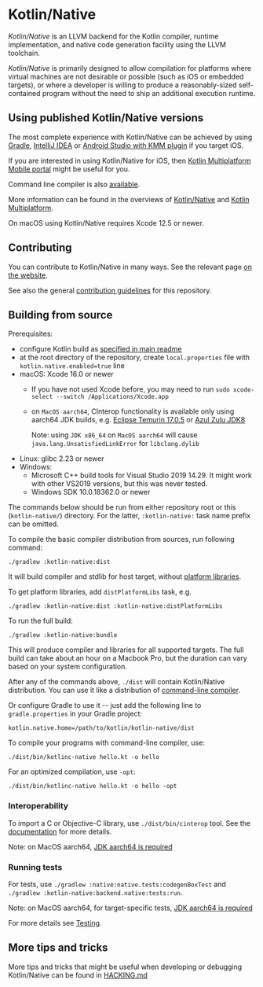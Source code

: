 # Kotlin/Native  #

_Kotlin/Native_ is an LLVM backend for the Kotlin compiler, runtime
implementation, and native code generation facility using the LLVM toolchain.

 _Kotlin/Native_ is primarily designed to allow compilation for platforms where
virtual machines are not desirable or possible (such as iOS or embedded targets),
or where a developer is willing to produce a reasonably-sized self-contained program
without the need to ship an additional execution runtime.

## Using published Kotlin/Native versions

The most complete experience with Kotlin/Native can be achieved by using
[Gradle](https://kotlinlang.org/docs/native-gradle.html),
[IntelliJ IDEA](https://kotlinlang.org/docs/native-get-started.html) or
[Android Studio with KMM plugin](https://kotlinlang.org/docs/mobile/create-first-app.html)
if you target iOS.

If you are interested in using Kotlin/Native for iOS, then
[Kotlin Multiplatform Mobile portal](https://kotlinlang.org/lp/mobile/)
might be useful for you.

Command line compiler is also
[available](https://kotlinlang.org/docs/native-command-line-compiler.html).

More information can be found in the overviews of
[Kotlin/Native](https://kotlinlang.org/docs/native-overview.html)
and [Kotlin Multiplatform](https://kotlinlang.org/docs/multiplatform.html).

On macOS using Kotlin/Native requires Xcode 12.5 or newer.

## Contributing

You can contribute to Kotlin/Native in many ways.
See the relevant page [on the website](https://kotlinlang.org/docs/contribute.html).

See also the general [contribution guidelines](../docs/contributing.md) for this repository.

## Building from source

Prerequisites:
*   configure Kotlin build as [specified in main readme](../ReadMe.md#build-environment-requirements)
*   at the root directory of the repository,
    create `local.properties` file with `kotlin.native.enabled=true` line
*   macOS: Xcode 16.0 or newer
    * If you have not used Xcode before, you may need to run `sudo xcode-select --switch /Applications/Xcode.app`
    * on `MacOS aarch64`, CInterop functionality is available only using aarch64 JDK builds, e.g.
[Eclipse Temurin 17.0.5](https://github.com/adoptium/temurin17-binaries/releases) or
[Azul Zulu JDK8](https://www.azul.com/downloads/?version=java-8-lts&os=macos&architecture=arm-64-bit&package=jdk)

      Note: using `JDK x86_64` on `MacOS aarch64` will cause `java.lang.UnsatisfiedLinkError` for `libclang.dylib`
*   Linux: glibc 2.23 or newer
*   Windows:
    * Microsoft C++ build tools for Visual Studio 2019 14.29.
      It might work with other VS2019 versions, but this was never tested.
    * Windows SDK 10.0.18362.0 or newer

The commands below should be run from either repository root or this (`kotlin-native/`) directory.
For the latter, `:kotlin-native:` task name prefix can be omitted.

To compile the basic compiler distribution from sources, run following command:

    ./gradlew :kotlin-native:dist

It will build compiler and stdlib for host target, without
[platform libraries](https://kotlinlang.org/docs/native-platform-libs.html).

To get platform libraries, add `distPlatformLibs` task, e.g.

    ./gradlew :kotlin-native:dist :kotlin-native:distPlatformLibs

To run the full build:

    ./gradlew :kotlin-native:bundle

This will produce compiler and libraries for all supported targets.
The full build can take about an hour on a Macbook Pro, but the duration can vary based on your system configuration.

After any of the commands above, `./dist` will contain Kotlin/Native distribution.
You can use it like a distribution of
[command-line compiler](https://kotlinlang.org/docs/native-command-line-compiler.html).

Or configure Gradle to use it -- just add the following line to
`gradle.properties` in your Gradle project:

    kotlin.native.home=/path/to/kotlin/kotlin-native/dist

To compile your programs with command-line compiler, use:

	./dist/bin/kotlinc-native hello.kt -o hello

For an optimized compilation, use `-opt`:

	./dist/bin/kotlinc-native hello.kt -o hello -opt

### Interoperability

To import a C or Objective-C library, use `./dist/bin/cinterop` tool.
See the [documentation](https://kotlinlang.org/docs/native-c-interop.html) for more details.

Note: on MacOS aarch64, [JDK aarch64 is required](./README.md#building-from-source)


### Running tests

For tests, use `./gradlew :native:native.tests:codegenBoxTest` and `./gradlew :kotlin-native:backend.native:tests:run`.

Note: on MacOS aarch64, for target-specific tests, [JDK aarch64 is required](./README.md#building-from-source)

For more details see [Testing](HACKING.md#Testing).

## More tips and tricks

More tips and tricks that might be useful when developing or debugging Kotlin/Native
can be found in [HACKING.md](HACKING.md)
